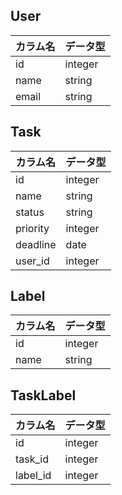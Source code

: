 ## User

| カラム名 | データ型 |
| --- | --- |
| id | integer |
| name | string |
| email | string |

## Task

| カラム名 | データ型 |
| --- | --- |
| id | integer |
| name | string |
| status | string |
| priority | integer |
| deadline | date |
| user_id | integer |

## Label

| カラム名 | データ型 |
| --- | --- |
| id | integer |
| name | string |

## TaskLabel

| カラム名 | データ型 |
| --- | --- |
| id | integer |
| task_id | integer |
| label_id | integer |
